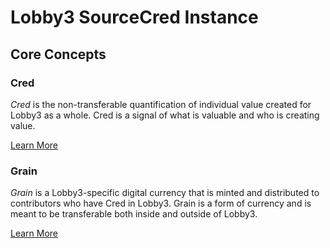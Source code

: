 # Lobby3 SourceCred Instance

## Core Concepts

### Cred

_Cred_ is the non-transferable quantification of individual value created for Lobby3 as a whole.  Cred is a signal of what is valuable and who is creating value.

[Learn More](https://sourcecred.io/docs/beta/cred)

### Grain

_Grain_ is a Lobby3-specific digital currency that is minted and distributed to contributors who have Cred in Lobby3.  Grain is a form of currency and is meant to be transferable both inside and outside of Lobby3.

[Learn More](https://sourcecred.io/docs/beta/grain)